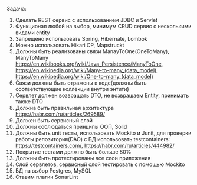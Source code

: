 Задача:
1)	Сделать REST сервис с использованием JDBC и Servlet
2)	Функционал любой на выбор, минимум CRUD сервис с несколькими видами entity
3)	Запрещено использовать Spring, Hibernate, Lombok
4)	Можно использовать Hikari CP, Mapstruckt
5)	Должны быть реализованы связи ManayToOne(OneToMany), ManyToMany https://en.wikibooks.org/wiki/Java_Persistence/ManyToOne, https://en.wikipedia.org/wiki/Many-to-many_(data_model), https://en.wikipedia.org/wiki/One-to-many_(data_model)
6)	Связи должны быть отражены в коде(должны быть соответствующие коллекции внутри энтити)
7)	Сервлет должен возвращать DTO, не возвращаем Entity, принимать также DTO
8)	Должна быть правильная архитектура https://habr.com/ru/articles/269589/
9)	Должен быть сервисный слой
10)	Должны соблюдаться принципы ООП, Solid
11)	Должны быть unit тесты, использовать Mockito и Junit, для проверки работы репозитория(DAO) с БД использовать testcontainers: https://testcontainers.com/, https://habr.com/ru/articles/444982/
12)	Покрытие тестами должно быть больше 80%
13)	Должны быть протестированы все слои приложения
14)	Слой сервлетов, сервисный слой тестировать с помощью Mockito
15)	БД на выбор Pestgres, MySQL
16)	Ставим плагин SonarLint
